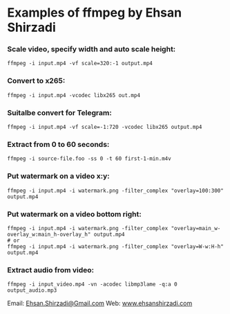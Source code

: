 # Examples of ffmpeg by Ehsan Shirzadi

### Scale video, specify width and auto scale height:
```
ffmpeg -i input.mp4 -vf scale=320:-1 output.mp4
```

### Convert to x265:
```
ffmpeg -i input.mp4 -vcodec libx265 out.mp4
```

### Suitalbe convert for Telegram:
```
ffmpeg -i input.mp4 -vf scale=-1:720 -vcodec libx265 output.mp4
```

### Extract from 0 to 60 seconds:
```
ffmpeg -i source-file.foo -ss 0 -t 60 first-1-min.m4v
```
### Put watermark on a video x:y:
```
ffmpeg -i input.mp4 -i watermark.png -filter_complex "overlay=100:300" output.mp4
```
### Put watermark on a video bottom right:
```
ffmpeg -i input.mp4 -i watermark.png -filter_complex "overlay=main_w-overlay_w:main_h-overlay_h" output.mp4
# or
ffmpeg -i input.mp4 -i watermark.png -filter_complex "overlay=W-w:H-h" output.mp4
```
### Extract audio from video:
```
ffmpeg -i input_video.mp4 -vn -acodec libmp3lame -q:a 0 output_audio.mp3
```
Email: Ehsan.Shirzadi@Gmail.com
Web: www.ehsanshirzadi.com
